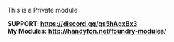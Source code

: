 This is a Private module

<b>SUPPORT: https://discord.gg/gs5hAgxBx3</b></br>
<b>My Modules: http://handyfon.net/foundry-modules/</b>
